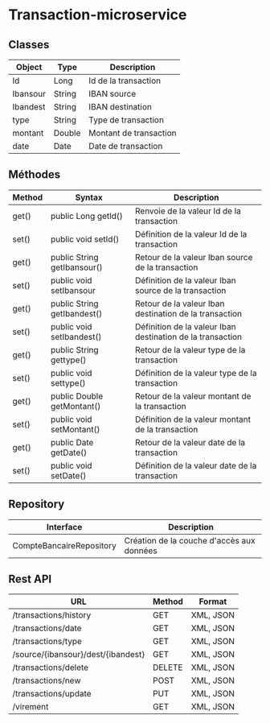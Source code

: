 # Transaction-microservice

## Classes

| Object  | Type | Description |
| ------------- | ------------- | ------------- |
| Id  | Long  | Id de la transaction  |
| Ibansour  | String | IBAN source  |
| Ibandest  | String | IBAN destination  |
| type  | String | Type de transaction  |
| montant  | Double | Montant de transaction  |
| date  | Date | Date de transaction  |

## Méthodes

| Method  | Syntax | Description |
| ------------- | ------------- | ------------- |
| get()  |     public Long getId() | Renvoie de la valeur Id de la transaction   |
| set()  |     public void setId() | Définition de la valeur Id de la transaction   |
| get()  |     public String getIbansour() | Retour de la valeur Iban source de la transaction   |
| set()  |     public void setIbansour | Définition de la valeur Iban source de la transaction   |
| get()  |     public String getIbandest() | Retour de la valeur Iban destination de la transaction   |
| set()  |     public void setIbandest() | Définition de la valeur Iban destination de la transaction   |
| get()  |     public String gettype() | Retour de la valeur type de la transaction   |
| set()  |     public void settype() | Définition de la valeur type de la transaction   |
| get()  |     public Double getMontant() | Retour de la valeur montant de la transaction   |
| set()  |     public void setMontant() | Définition de la valeur montant de la transaction   |
| get()  |     public Date getDate() | Retour de la valeur date de la transaction   |
| set()  |     public void setDate() | Définition de la valeur date de la transaction   |

## Repository
| Interface | Description |
| ------------- | ------------- | 
| CompteBancaireRepository |     Création de la couche d'accès aux données| 

## Rest API

| URL  | Method | Format |
| ------------- | ------------- | ------------- |
|/transactions/history  |    GET | XML, JSON  |
|/transactions/date     |    GET | XML, JSON  |
|/transactions/type     |    GET | XML, JSON  |
|/source/{ibansour}/dest/{ibandest}  |    GET | XML, JSON  |
|/transactions/delete  |    DELETE | XML, JSON  |
|/transactions/new  |    POST | XML, JSON  |
|/transactions/update  |    PUT | XML, JSON  |
|/virement  |    GET | XML, JSON  |




